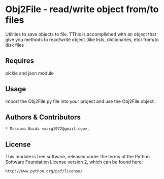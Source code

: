 Obj2File - read/write object from/to files
==========================================
Utilities to save objects to file. TThis is accomplished with an object that give you methods to read/write
object (like lists, dictionaries, etc) from/to disk files

Requires
-----
pickle and json module

Usage
-----
Import the Obj2File.py file into your project and use the Obj2File object.

Authors & Contributors
----------------------
	* Massimo Guidi <maxg1972@gmail.com>,

License
-------
This module is free software, released under the terms of the Python
Software Foundation License version 2, which can be found here:

	http://www.python.org/psf/license/
